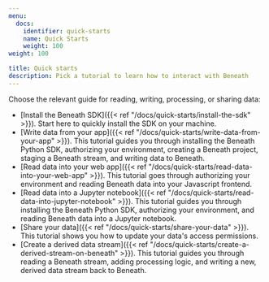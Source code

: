 ```yaml
---
menu:
  docs:
    identifier: quick-starts
    name: Quick Starts
    weight: 100
weight: 100

title: Quick starts
description: Pick a tutorial to learn how to interact with Beneath
---
```


Choose the relevant guide for reading, writing, processing, or sharing data:

- [Install the Beneath SDK]({{< ref "/docs/quick-starts/install-the-sdk" >}}). Start here to quickly install the SDK on your machine.
- [Write data from your app]({{< ref "/docs/quick-starts/write-data-from-your-app" >}}). This tutorial guides you through installing the Beneath Python SDK, authorizing your environment, creating a Beneath project, staging a Beneath stream, and writing data to Beneath.
- [Read data into your web app]({{< ref "/docs/quick-starts/read-data-into-your-web-app" >}}). This tutorial goes through authorizing your environment and reading Beneath data into your Javascript frontend.
- [Read data into a Jupyter notebook]({{< ref "/docs/quick-starts/read-data-into-jupyter-notebook" >}}). This tutorial guides you through installing the Beneath Python SDK, authorizing your environment, and reading Beneath data into a Jupyter notebook.
- [Share your data]({{< ref "/docs/quick-starts/share-your-data" >}}). This tutorial shows you how to update your data's access permissions.
- [Create a derived data stream]({{< ref "/docs/quick-starts/create-a-derived-stream-on-beneath" >}}). This tutorial guides you through reading a Beneath stream, adding processing logic, and writing a new, derived data stream back to Beneath.
